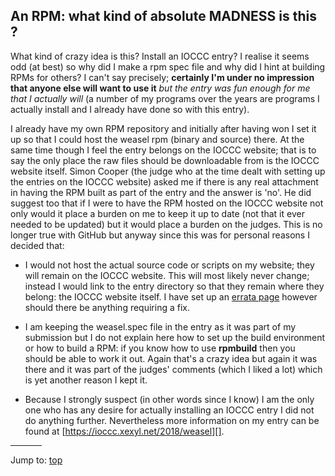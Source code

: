 ## An RPM: what kind of absolute MADNESS is this ?

What kind of crazy idea is this? Install an IOCCC entry? I realise it seems odd
(at best) so why did I make a rpm spec file and why did I hint at building RPMs
for others? I can't say precisely; **certainly I'm under no impression that
anyone else will want to use it** *but the entry was fun enough for me that I
actually will* (a number of my programs over the years are programs I actually
install and I already have done so with this entry).

I already have my own RPM repository and initially after having won I set it up
so that I could host the weasel rpm (binary and source) there. At the same time
though I feel the entry belongs on the IOCCC website; that is to say the only
place the raw files should be downloadable from is the IOCCC website itself.
Simon Cooper (the judge who at the time dealt with setting up the entries on the
IOCCC website) asked me if there is any real attachment in having the RPM built
as part of the entry and the answer is 'no'. He did suggest too that if I were
to have the RPM hosted on the IOCCC website not only would it place a burden on
me to keep it up to date (not that it ever needed to be updated) but it would
place a burden on the judges. This is no longer true with GitHub but anyway
since this was for personal reasons I decided that:


*   I would not host the actual source code or scripts on my website; they will
remain on the IOCCC website. This will most likely never change; instead I would
link to the entry directory so that they remain where they belong: the IOCCC
website itself. I have set up an [errata page][] however should there be anything
requiring a fix.

*   I am keeping the weasel.spec file in the entry as it was part of my
submission but I do not explain here how to set up the build environment or how
to build a RPM: if you know how to use **rpmbuild** then you should be able to
work it out. Again that's a crazy idea but again it was there and it was part of
the judges' comments (which I liked a lot) which is yet another reason I kept
it.

*   Because I strongly suspect (in other words since I know) I am the only one
who has any desire for actually installing an IOCCC entry I did not do anything
further. Nevertheless more information on my entry can be found at
[https://ioccc.xexyl.net/2018/weasel][].

[errata page]: https://ioccc.xexyl.net/2018/weasel/errata
[https://ioccc.xexyl.net/2018/weasel]: https://ioccc.xexyl.net/2018/weasel


<hr style="width:10%;text-align:left;margin-left:0">

Jump to: [top](#)


<!--

    Copyright © 1984-2024 by Landon Curt Noll. All Rights Reserved.

    You are free to share and adapt this file under the terms of this license:

        Creative Commons Attribution-ShareAlike 4.0 International (CC BY-SA 4.0)

    For more information, see:

        https://creativecommons.org/licenses/by-sa/4.0/

-->
